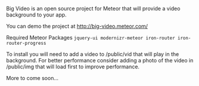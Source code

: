 Big Video is an open source project for Meteor that will provide a video background to your app.

You can demo the project at http://big-video.meteor.com/

Required Meteor Packages
    `jquery-ui
    modernizr-meteor
    iron-router
    iron-router-progress`

To install you will need to add a video to /public/vid that will play in the background. For better performance consider adding a photo of the video in /public/img that will load first to improve performance.

More to come soon...
